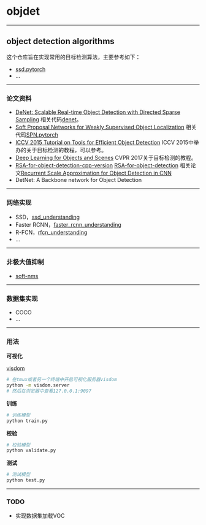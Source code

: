 # objdet

---
## object detection algorithms

这个仓库旨在实现常用的目标检测算法，主要参考如下：
- [ssd.pytorch](https://github.com/amdegroot/ssd.pytorch)
- ...

---
### 论文资料

- [DeNet: Scalable Real-time Object Detection with Directed Sparse Sampling](https://arxiv.org/abs/1703.10295) 相关代码[denet](https://github.com/lachlants/denet)。
- [Soft Proposal Networks for Weakly Supervised Object Localization](https://arxiv.org/pdf/1709.01829.pdf) 相关代码[SPN.pytorch](https://github.com/yeezhu/SPN.pytorch)
- [ICCV 2015 Tutorial on Tools for Efficient Object Detection](http://mp7.watson.ibm.com/ICCV2015/ObjectDetectionICCV2015.html) ICCV 2015中举办的关于目标检测的教程，可以参考。
- [Deep Learning for Objects and Scenes](http://deeplearning.csail.mit.edu/) CVPR 2017关于目标检测的教程。
- [RSA-for-object-detection-cpp-version](https://github.com/QiangXie/RSA-for-object-detection-cpp-version) [RSA-for-object-detection](https://github.com/sciencefans/RSA-for-object-detection) 相关论文[Recurrent Scale Approximation for Object Detection in CNN](https://arxiv.org/pdf/1707.09531.pdf)
- DetNet: A Backbone network for Object Detection

---
### 网络实现

- SSD，[ssd_understanding](doc/ssd_understanding.md)
- Faster RCNN，[faster_rcnn_understanding](doc/faster_rcnn_understanding.md)
- R-FCN，[rfcn_understanding]()
- ...

---
### 非极大值抑制

- [soft-nms](https://github.com/bharatsingh430/soft-nms)

---
### 数据集实现

- COCO
- ...

---
### 用法

**可视化**

[visdom](https://github.com/facebookresearch/visdom)

```bash
# 在tmux或者另一个终端中开启可视化服务器visdom
python -m visdom.server
# 然后在浏览器中查看127.0.0.1:9097
```

**训练**
```bash
# 训练模型
python train.py
```

**校验**
```bash
# 校验模型
python validate.py
```

**测试**
```bash
# 测试模型
python test.py
```

---
### TODO

- 实现数据集加载VOC

